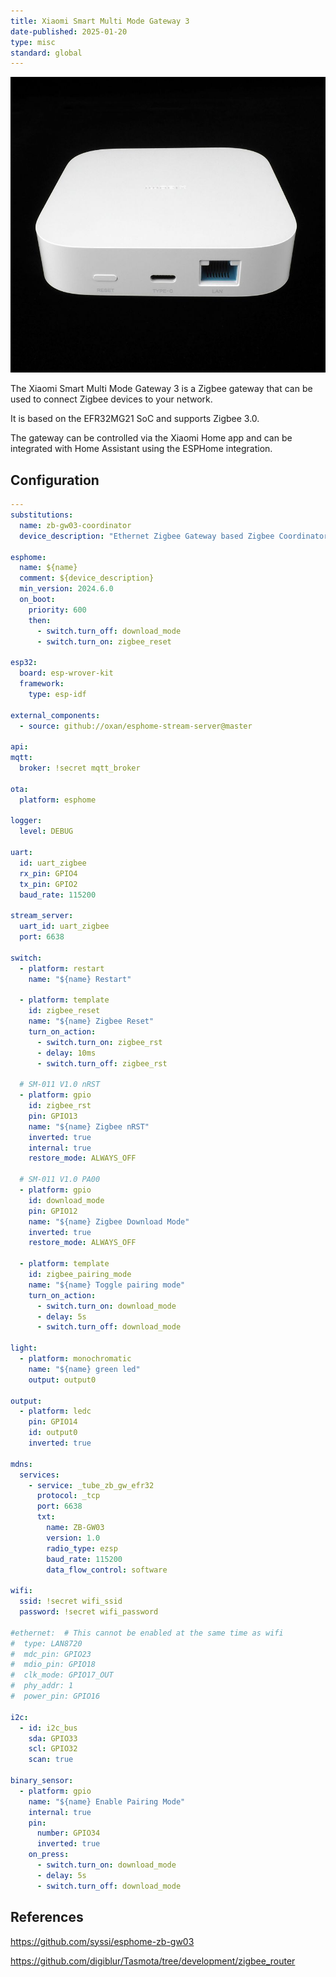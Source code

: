 ```yaml
---
title: Xiaomi Smart Multi Mode Gateway 3
date-published: 2025-01-20
type: misc
standard: global
---
```


![Product Image](image.jpg "Product Image")

The Xiaomi Smart Multi Mode Gateway 3 is a Zigbee gateway that can be used to connect Zigbee devices to your network.

It is based on the EFR32MG21 SoC and supports Zigbee 3.0.

The gateway can be controlled via the Xiaomi Home app and can be integrated with Home Assistant using the ESPHome integration.

## Configuration

```yaml
---
substitutions:
  name: zb-gw03-coordinator
  device_description: "Ethernet Zigbee Gateway based Zigbee Coordinator"

esphome:
  name: ${name}
  comment: ${device_description}
  min_version: 2024.6.0
  on_boot:
    priority: 600
    then:
      - switch.turn_off: download_mode
      - switch.turn_on: zigbee_reset

esp32:
  board: esp-wrover-kit
  framework:
    type: esp-idf

external_components:
  - source: github://oxan/esphome-stream-server@master

api:
mqtt:
  broker: !secret mqtt_broker

ota:
  platform: esphome

logger:
  level: DEBUG

uart:
  id: uart_zigbee
  rx_pin: GPIO4
  tx_pin: GPIO2
  baud_rate: 115200

stream_server:
  uart_id: uart_zigbee
  port: 6638

switch:
  - platform: restart
    name: "${name} Restart"

  - platform: template
    id: zigbee_reset
    name: "${name} Zigbee Reset"
    turn_on_action:
      - switch.turn_on: zigbee_rst
      - delay: 10ms
      - switch.turn_off: zigbee_rst

  # SM-011 V1.0 nRST
  - platform: gpio
    id: zigbee_rst
    pin: GPIO13
    name: "${name} Zigbee nRST"
    inverted: true
    internal: true
    restore_mode: ALWAYS_OFF

  # SM-011 V1.0 PA00
  - platform: gpio
    id: download_mode
    pin: GPIO12
    name: "${name} Zigbee Download Mode"
    inverted: true
    restore_mode: ALWAYS_OFF
  
  - platform: template
    id: zigbee_pairing_mode
    name: "${name} Toggle pairing mode"
    turn_on_action:
      - switch.turn_on: download_mode
      - delay: 5s
      - switch.turn_off: download_mode

light:
  - platform: monochromatic
    name: "${name} green led"
    output: output0

output:
  - platform: ledc
    pin: GPIO14
    id: output0
    inverted: true

mdns:
  services:
    - service: _tube_zb_gw_efr32
      protocol: _tcp
      port: 6638
      txt:
        name: ZB-GW03
        version: 1.0
        radio_type: ezsp
        baud_rate: 115200
        data_flow_control: software

wifi:
  ssid: !secret wifi_ssid
  password: !secret wifi_password

#ethernet:  # This cannot be enabled at the same time as wifi
#  type: LAN8720
#  mdc_pin: GPIO23
#  mdio_pin: GPIO18
#  clk_mode: GPIO17_OUT
#  phy_addr: 1
#  power_pin: GPIO16
  
i2c:
  - id: i2c_bus
    sda: GPIO33
    scl: GPIO32
    scan: true

binary_sensor:
  - platform: gpio
    name: "${name} Enable Pairing Mode"
    internal: true
    pin:
      number: GPIO34
      inverted: true
    on_press:
      - switch.turn_on: download_mode
      - delay: 5s
      - switch.turn_off: download_mode
```

## References

https://github.com/syssi/esphome-zb-gw03

https://github.com/digiblur/Tasmota/tree/development/zigbee_router
